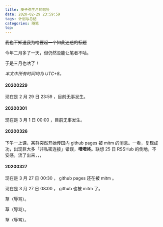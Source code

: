 ```yaml
---
title: 庚子弥生月的瞎扯
date: 2020-02-29 23:59:59
tags: 计划与总结
categories: 随笔
top:
---
```


~~我也不知道我为啥要起一个如此迷惑的标题~~

今年二月多了一天，但仍然没能让笔者不咕。

于是三月也咕了！

*本文中所有时间均为 UTC+8。*

<!-- more -->

#### 20200229

现在是 2 月 29 日 23:59 ，目前无事发生。

#### 20200301

现在是 3 月 1 日 00:00 ，目前无事发生。

#### 20200326

下午一上课，某群突然开始传国内 github pages 被 mitm 的消息。一看，复现成功，出现巨大多「非私密连接」错误，**噔噔咚**。联想 25 日 RSSHub 的倒地，不安感，流了出来，，，

#### 20200327

现在是 3 月 27 日 00:30 ， github pages 还在被 mitm 。

现在是 3 月 27 日 08:00 ， github 也被 mitm 了。

草（辱骂）。

草（辱骂）。

草（辱骂）。